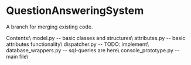 # QuestionAnsweringSystem
A branch for merging existing code.

Contents:\\
model.py             -- basic classes and structures\\
attributes.py        -- basic attributes functionality\\
dispatcher.py        -- TODO: implement\\
database_wrappers.py -- sql-queries are here\\
console_prototype.py -- main file\\
